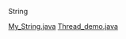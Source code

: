  String
 
 
 [My_String.java](https://github.com/sanskritilakhmani/String/blob/master/My_string.java)
 [Thread_demo.java](https://github.com/sanskritilakhmani/String/blob/master/Thread_demo.java)
